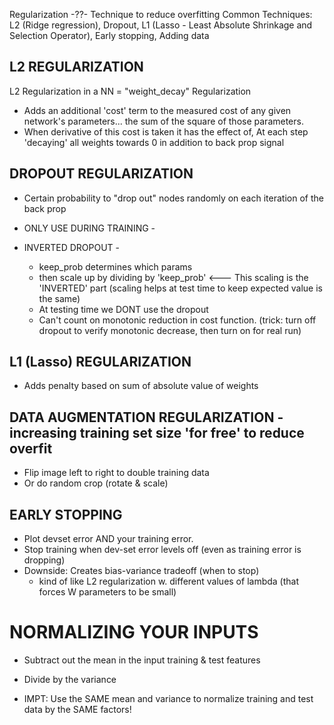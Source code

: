

Regularization
-??-
Technique to reduce overfitting
Common Techniques: L2 (Ridge regression), Dropout, L1 (Lasso - Least Absolute Shrinkage and Selection Operator), Early stopping, Adding data


## L2 REGULARIZATION
L2 Regularization in a NN = "weight_decay" Regularization
- Adds an additional 'cost' term to the measured cost of any given network's parameters...  the sum of the square of those parameters.
- When derivative of this cost is taken it has the effect of, At each step 'decaying' all weights towards 0 in addition to back prop signal


## DROPOUT REGULARIZATION
- Certain probability to "drop out" nodes randomly on each iteration of the back prop
- ONLY USE DURING TRAINING - 
  
- INVERTED DROPOUT - 
	- keep_prob determines which params
	- then scale up by dividing by 'keep_prob'   <--- This scaling is the 'INVERTED' part
	  (scaling helps at test time to keep expected value is the same)
  - At testing time we DONT use the dropout
  - Can't count on monotonic reduction in cost function.  (trick:  turn off dropout to verify monotonic decrease, then turn on for real run)


## L1 (Lasso) REGULARIZATION
- Adds penalty based on sum of absolute value of weights


## DATA AUGMENTATION REGULARIZATION - increasing training set size 'for free' to reduce overfit
- Flip image left to right to double training data
- Or do random crop (rotate & scale)


## EARLY STOPPING 
- Plot devset error AND your training error.
- Stop training when dev-set error levels off (even as training error is dropping)
- Downside:  Creates bias-variance tradeoff  (when to stop)
	- kind of like L2 regularization w. different values of lambda (that forces W parameters to be small)




# NORMALIZING YOUR INPUTS

- Subtract out the mean in the input training & test features
- Divide by the variance


- IMPT:  Use the SAME mean and variance to normalize training and test data by the SAME factors!